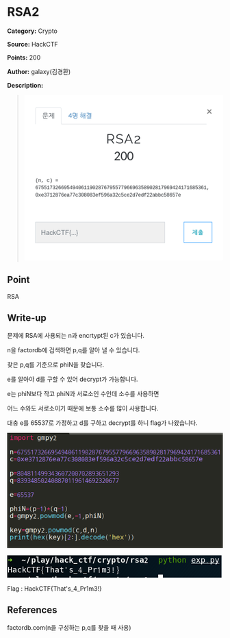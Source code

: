 # RSA2

**Category:** Crypto

**Source:** HackCTF

**Points:** 200

**Author:** galaxy(김경환)

**Description:** 

> ![img](resource/prob.png)

## Point
RSA

## Write-up

문제에 RSA에 사용되는 n과 encrtypt된 c가 있습니다.

n을 factordb에 검색하면 p,q를 알아 낼 수 있습니다.

찾은 p,q를 기준으로 phiN을 찾습니다.

e를 알아야 d를 구할 수 있어 decrypt가 가능합니다. 

e는 phiN보다 작고 phiN과 서로소인 수인데 소수를 사용하면

어느 수와도 서로소이기 때문에 보통 소수를 많이 사용합니다.

대충 e를 65537로 가정하고 d를 구하고 decrypt를 하니 flag가 나왔습니다.

![img](resource/exp.png)

![img](resource/flag.png)


Flag : HackCTF{That's_4_Pr1m3!}

## References
factordb.com(n을 구성하는 p,q를 찾을 때 사용)